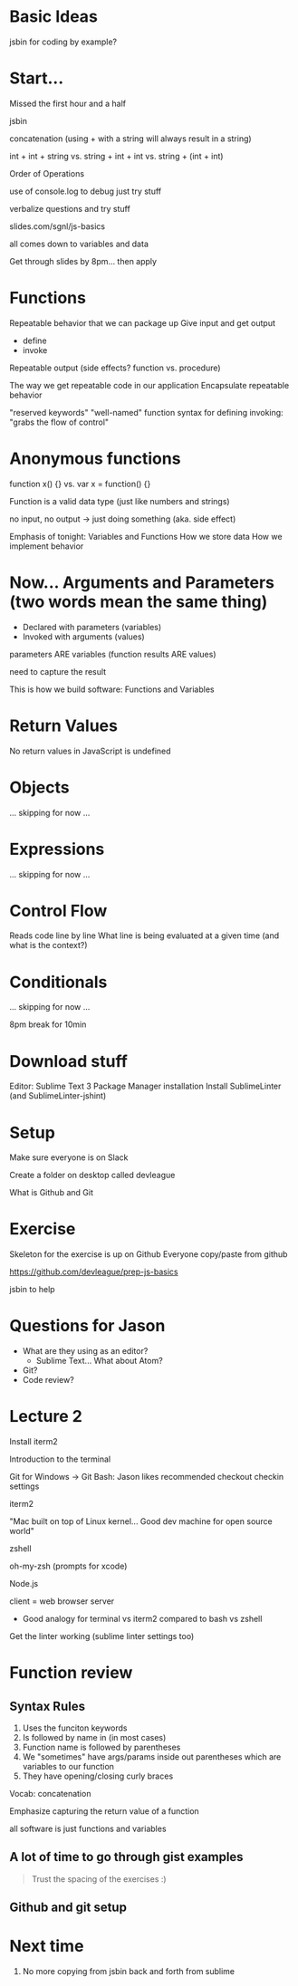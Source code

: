 # Basic Ideas

jsbin for coding by example?

# Start...

Missed the first hour and a half

jsbin

concatenation
(using + with a string will always result in a string)

int + int + string
vs.
string + int + int
vs.
string + (int + int)

Order of Operations

use of console.log to debug
just try stuff

verbalize questions and try stuff


slides.com/sgnl/js-basics

all comes down to variables and data

Get through slides by 8pm... then apply

# Functions

Repeatable behavior that we can package up
Give input and get output

* define
* invoke

Repeatable output (side effects? function vs. procedure)

The way we get repeatable code in our application
Encapsulate repeatable behavior

"reserved keywords"
"well-named" function
syntax for defining
invoking: "grabs the flow of control"

# Anonymous functions
function x() {}
vs.
var x = function() {}

Function is a valid data type (just like numbers and strings)

no input, no output -> just doing something (aka. side effect)

Emphasis of tonight: Variables and Functions
How we store data
How we implement behavior

# Now... Arguments and Parameters (two words mean the same thing)

* Declared with parameters (variables)
* Invoked with arguments (values)

parameters ARE variables
(function results ARE values)

need to capture the result

This is how we build software: Functions and Variables

# Return Values

No return values in JavaScript is undefined

# Objects

... skipping for now ...

# Expressions

... skipping for now ...

# Control Flow

Reads code line by line
What line is being evaluated at a given time (and what is the context?)

# Conditionals

... skipping for now ...



8pm break for 10min


# Download stuff

Editor: Sublime Text 3
Package Manager installation
Install SublimeLinter (and SublimeLinter-jshint)

# Setup

Make sure everyone is on Slack

Create a folder on desktop called devleague

What is Github and Git


# Exercise

Skeleton for the exercise is up on Github
Everyone copy/paste from github

https://github.com/devleague/prep-js-basics

jsbin to help


# Questions for Jason

* What are they using as an editor?
    * Sublime Text... What about Atom?
* Git?
* Code review?


# Lecture 2
Install iterm2

Introduction to the terminal

Git for Windows ->
Git Bash: Jason likes recommended checkout checkin settings

iterm2

"Mac built on top of Linux kernel... Good dev machine for open source world"

zshell

oh-my-zsh (prompts for xcode)

Node.js

client = web browser
server

* Good analogy for terminal vs iterm2
compared to bash vs zshell

Get the linter working
(sublime linter settings too)

# Function review

## Syntax Rules

1. Uses the funciton keywords
2. Is followed by name in (in most cases)
3. Function name is followed by parentheses
4. We "sometimes" have args/params inside out parentheses which are variables to our function
5. They have opening/closing curly braces

Vocab: concatenation

Emphasize capturing the return value of a function

all software is just functions and variables

## A lot of time to go through gist examples

> Trust the spacing of the exercises :)

## Github and git setup


# Next time

1. No more copying from jsbin back and forth from sublime
